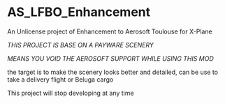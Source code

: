 # AS_LFBO_Enhancement

An Unlicense project of Enhancement to Aerosoft Toulouse for X-Plane

*THIS PROJECT IS BASE ON A PAYWARE SCENERY*

*MEANS YOU VOID THE AEROSOFT SUPPORT WHILE USING THIS MOD*

the target is to make the scenery looks better and detailed, can be use to take a delivery flight or Beluga cargo

This project will stop developing at any time
